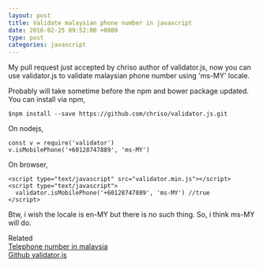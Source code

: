 ```yaml
---
layout: post
title: Validate malaysian phone number in javascript
date: 2016-02-25 09:52:00 +0800
type: post
categories: javascript
---
```

My pull request just accepted by chriso author of validator.js, now you can use validator.js 
to validate malaysian phone number using 'ms-MY' locale.  

Probably will take sometime before the npm and bower package updated.  
You can install via npm,

    $npm install --save https://github.com/chriso/validator.js.git

On nodejs, 

    const v = require('validator')
    v.isMobilePhone('+60128747889', 'ms-MY')

On browser,

    <script type="text/javascript" src="validator.min.js"></script>
    <script type="text/javascript">
      validator.isMobilePhone('+60128747889', 'ms-MY') //true
    </script> 



Btw, i wish the locale is en-MY but there is no such thing. So, i think ms-MY will do.


Related  
[Telephone number in malaysia](https://en.wikipedia.org/wiki/Telephone_numbers_in_Malaysia)  
[Github validator.js](https://github.com/chriso/validator.js)
